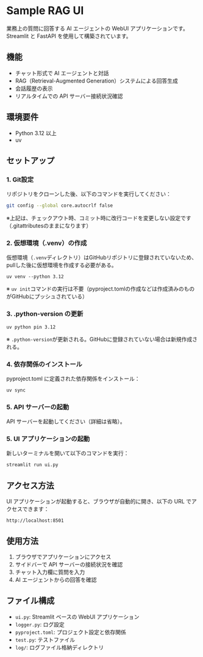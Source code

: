 # Sample RAG UI

業務上の質問に回答する AI エージェントの WebUI アプリケーションです。Streamlit と FastAPI を使用して構築されています。

## 機能

- チャット形式で AI エージェントと対話
- RAG（Retrieval-Augmented Generation）システムによる回答生成
- 会話履歴の表示
- リアルタイムでの API サーバー接続状況確認

## 環境要件

- Python 3.12 以上
- uv

## セットアップ

### 1. Git設定

リポジトリをクローンした後、以下のコマンドを実行してください：

```bash
git config --global core.autocrlf false
```
※上記は、チェックアウト時、コミット時に改行コードを変更しない設定です（.gitattributesのままになります）


### 2. 仮想環境（.venv）の作成

仮想環境（`.venv`ディレクトリ）はGitHubリポジトリに登録されていないため、pullした後に仮想環境を作成する必要がある。

```コマンド（Windows Power Shell）
uv venv --python 3.12
```

※ `uv init`コマンドの実行は不要（pyproject.tomlの作成などは作成済みのものがGitHubにプッシュされている）


### 3.  .python-version の更新

```コマンド（Windows Power Shell）
uv python pin 3.12
```

※ `.python-version`が更新される。GitHubに登録されていない場合は新規作成される。


### 4. 依存関係のインストール

pyproject.toml に定義された依存関係をインストール：

```bash
uv sync
```

### 5. API サーバーの起動

API サーバーを起動してください（詳細は省略）。

### 5. UI アプリケーションの起動

新しいターミナルを開いて以下のコマンドを実行：

```bash
streamlit run ui.py
```

## アクセス方法

UI アプリケーションが起動すると、ブラウザが自動的に開き、以下の URL でアクセスできます：

```
http://localhost:8501
```

## 使用方法

1. ブラウザでアプリケーションにアクセス
2. サイドバーで API サーバーの接続状況を確認
3. チャット入力欄に質問を入力
4. AI エージェントからの回答を確認

## ファイル構成

- `ui.py`: Streamlit ベースの WebUI アプリケーション
- `logger.py`: ログ設定
- `pyproject.toml`: プロジェクト設定と依存関係
- `test.py`: テストファイル
- `log/`: ログファイル格納ディレクトリ
